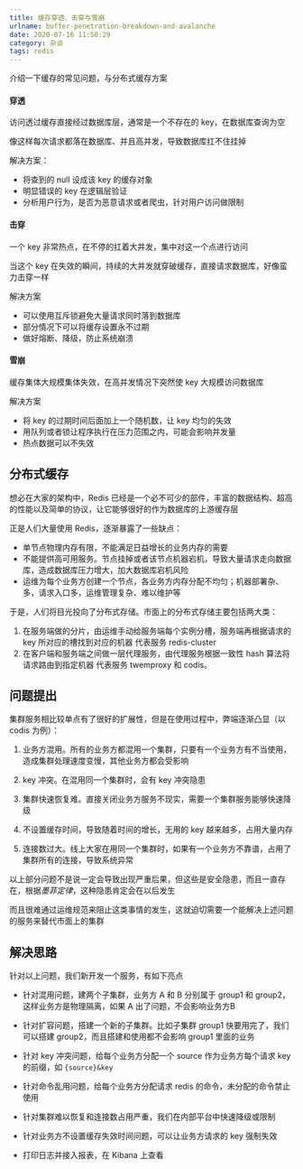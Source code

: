 ```yaml
---
title: 缓存穿透、击穿与雪崩
urlname: buffer-penetration-breakdown-and-avalanche
date: 2020-07-16 11:50:29
category: 杂谈
tags: redis
---
```


介绍一下缓存的常见问题，与分布式缓存方案

<!-- more -->

#### 穿透

访问透过缓存直接经过数据库层，通常是一个不存在的 key，在数据库查询为空

像这样每次请求都落在数据库、并且高并发，导致数据库扛不住挂掉

解决方案：

- 将查到的 null 设成该 key 的缓存对象
- 明显错误的 key 在逻辑层验证
- 分析用户行为，是否为恶意请求或者爬虫，针对用户访问做限制

#### 击穿

一个 key 非常热点，在不停的扛着大并发，集中对这一个点进行访问

当这个 key 在失效的瞬间，持续的大并发就穿破缓存，直接请求数据库，好像蛮力击穿一样

解决方案

- 可以使用互斥锁避免大量请求同时落到数据库
- 部分情况下可以将缓存设置永不过期
- 做好熔断、降级，防止系统崩溃

#### 雪崩

缓存集体大规模集体失效，在高并发情况下突然使 key 大规模访问数据库

解决方案

- 将 key 的过期时间后面加上一个随机数，让 key 均匀的失效
- 用队列或者锁让程序执行在压力范围之内，可能会影响并发量
- 热点数据可以不失效

## 分布式缓存

想必在大家的架构中，Redis 已经是一个必不可少的部件，丰富的数据结构、超高的性能以及简单的协议，让它能够很好的作为数据库的上游缓存层

正是人们大量使用 Redis，逐渐暴露了一些缺点：
- 单节点物理内存有限，不能满足日益增长的业务内存的需要
- 不能提供高可用服务。节点挂掉或者该节点机器宕机，导致大量请求走向数据库，造成数据库压力增大，加大数据库宕机风险
- 运维为每个业务方创建一个节点，各业务方内存分配不均匀；机器部署杂、多，请求入口多，运维管理复杂、难以维护等

于是，人们将目光投向了分布式存储。市面上的分布式存储主要包括两大类：

1. 在服务端做的分片，由运维手动给服务端每个实例分槽，服务端再根据请求的 key 所对应的槽找到对应的机器
 代表服务 redis-cluster
2. 在客户端和服务端之间做一层代理服务，由代理服务根据一致性 hash 算法将请求路由到指定机器
 代表服务 twemproxy 和 codis。

## 问题提出

集群服务相比较单点有了很好的扩展性，但是在使用过程中，弊端逐渐凸显（以 codis 为例）：

1. 业务方混用。所有的业务方都混用一个集群，只要有一个业务方有不当使用，造成集群处理速度变慢，其他业务方都会受影响

2. key 冲突。在混用同一个集群时，会有 key 冲突隐患

3. 集群快速恢复难。直接关闭业务方服务不现实，需要一个集群服务能够快速降级

4. 不设置缓存时间，导致随着时间的增长，无用的 key 越来越多，占用大量内存

5. 连接数过大。线上大家在用同一个集群时，如果有一个业务方不靠谱，占用了集群所有的连接，导致系统异常

以上部分问题不是说一定会导致出现严重后果，但这些是安全隐患，而且一直存在，根据*墨菲定律*，这种隐患肯定会在以后发生

而且很难通过运维规范来阻止这类事情的发生，这就迫切需要一个能解决上述问题的服务来替代市面上的集群

## 解决思路

针对以上问题，我们新开发一个服务，有如下亮点

- 针对混用问题，建两个子集群，业务方 A 和 B 分别属于 group1 和 group2，这样业务方是物理隔离，如果 A 出了问题，不会影响业务方B

- 针对扩容问题，搭建一个新的子集群。比如子集群 group1 快要用完了，我们可以搭建 group2，而且搭建和使用都不会影响 group1 里面的业务

- 针对 key 冲突问题，给每个业务方分配一个 source 作为业务方每个请求 key 的前缀，如 `{source}&key`

- 针对命令乱用问题，给每个业务方分配请求 redis 的命令，未分配的命令禁止使用

- 针对集群难以恢复和连接数占用严重，我们在内部平台中快速降级或限制

- 针对业务方不设置缓存失效时间问题，可以让业务方请求的 key 强制失效

- 打印日志并接入报表，在 Kibana 上查看
